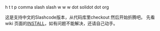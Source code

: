 h t t p comma slash slash w w w dot solidot dot org

这是支持中文的Slashcode版本，从代码库里checkout 然后开始折腾吧。
先看wiki 页面的[INSTALL](INSTALL.md)，如有问题不能解决，还请自己动手。
